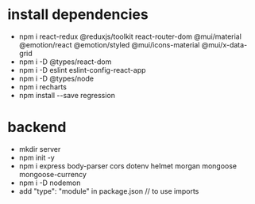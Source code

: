 # install dependencies
- npm i react-redux @reduxjs/toolkit react-router-dom @mui/material @emotion/react @emotion/styled @mui/icons-material @mui/x-data-grid
- npm i -D @types/react-dom
- npm i -D eslint eslint-config-react-app
- npm i -D @types/node
- npm i recharts
- npm install --save regression


# backend
- mkdir server
- npm init -y
- npm i express body-parser cors dotenv helmet morgan mongoose mongoose-currency
- npm i -D nodemon
- add "type": "module" in package.json // to use imports

